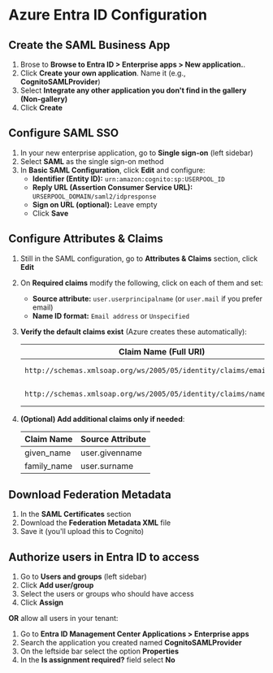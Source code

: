 # Azure Entra ID Configuration

## Create the SAML Business App

1. Brose to **Browse to Entra ID > Enterprise apps > New application.**.
2. Click **Create your own application**. Name it (e.g., **CognitoSAMLProvider**)
3. Select **Integrate any other application you don't find in the gallery (Non-gallery)**
4. Click **Create**

## Configure SAML SSO

1. In your new enterprise application, go to **Single sign-on** (left sidebar)
2. Select **SAML** as the single sign-on method
3. In **Basic SAML Configuration**, click **Edit** and configure:
   - **Identifier (Entity ID):** `urn:amazon:cognito:sp:USERPOOL_ID`
   - **Reply URL (Assertion Consumer Service URL):** `URSERPOOL_DOMAIN/saml2/idpresponse`
   - **Sign on URL (optional):** Leave empty
   - Click **Save**

## Configure Attributes & Claims

1. Still in the SAML configuration, go to **Attributes & Claims** section, click **Edit**
2. On **Required claims** modify the following, click on each of them and set:
   - **Source attribute:** `user.userprincipalname` (or `user.mail` if you prefer email)
   - **Name ID format:** `Email address` or `Unspecified`
3. **Verify the default claims exist** (Azure creates these automatically):

   | Claim Name (Full URI)                                                | Source Attribute | Notes         |
   | -------------------------------------------------------------------- | ---------------- | ------------- |
   | `http://schemas.xmlsoap.org/ws/2005/05/identity/claims/emailaddress` | user.mail        | Default claim |
   | `http://schemas.xmlsoap.org/ws/2005/05/identity/claims/name`         | user.displayname | Default claim |

4. **(Optional) Add additional claims only if needed**:

   | Claim Name  | Source Attribute |
   | ----------- | ---------------- |
   | given_name  | user.givenname   |
   | family_name | user.surname     |

## Download Federation Metadata

1. In the **SAML Certificates** section
2. Download the **Federation Metadata XML** file
3. Save it (you'll upload this to Cognito)

## Authorize users in Entra ID to access

1. Go to **Users and groups** (left sidebar)
2. Click **Add user/group**
3. Select the users or groups who should have access
4. Click **Assign**

**OR** allow all users in your tenant:

1. Go to **Entra ID Management Center Applications > Enterprise apps**
2. Search the application you created named **CognitoSAMLProvider**
3. On the leftside bar select the option **Properties**
4. In the **Is assignment required?** field select **No**
